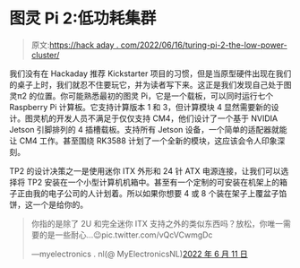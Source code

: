 # 图灵 Pi 2:低功耗集群

> 原文:[https://hack aday . com/2022/06/16/turing-pi-2-the-low-power-cluster/](https://hackaday.com/2022/06/16/turing-pi-2-the-low-power-cluster/)

我们没有在 Hackaday 推荐 Kickstarter 项目的习惯，但是当原型硬件出现在我们的桌子上时，我们就忍不住要玩它，并为读者写下来。这正是我们发现自己处于图灵π2 的位置。你可能熟悉最初的图灵 Pi，它是一个载板，可以同时运行七个 Raspberry Pi 计算板。它支持计算版本 1 和 3，但计算模块 4 显然需要新的设计。图灵机的开发人员不满足于仅仅支持 CM4，他们设计了一个基于 NVIDIA Jetson 引脚排列的 4 插槽载板。支持所有 Jetson 设备，一个简单的适配器就能让 CM4 工作。甚至围绕 RK3588 计划了一个全新的模块，这应该会令人印象深刻。

TP2 的设计决策之一是使用迷你 ITX 外形和 24 针 ATX 电源连接，让我们可以选择将 TP2 安装在一个小型计算机机箱中。甚至有一个定制的可安装在机架上的箱子正由我的电子公司的人计划着。所以如果你想要 4 或 8 个装在架子上覆盆子馅饼，这一个是给你的。

> 你指的是除了 2U 和完全迷你 ITX 支持之外的类似东西吗？放松，你唯一需要的是一些耐心…😉pic.twitter.com/vQcVCwmgDc
> 
> —myelectronics . nl(@ MyElectronicsNL)[2022 年 6 月 11 日](https://twitter.com/MyElectronicsNL/status/1535706372096069633?ref_src=twsrc%5Etfw)